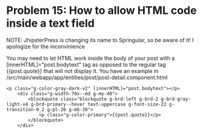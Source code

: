 # Problem 15: How to allow HTML code inside a text field


NOTE: JhipsterPress is changing its name to Springular, so be aware of it! I apologize for the inconvinience

You  may need to let HTML work inside the body of your post with a [innerHTML]="post.bodytext" tag as opposed to the regular tag {{post.quote}} that will not display it. You have an example in /src/main/webapp/app/entities/post/post-detail.component.html

	<p class="g-color-gray-dark-v2" [innerHTML]="post.bodytext"></p>                
		<div class="g-width-70x--md g-my-40">
			<blockquote class="blockquote g-brd-left g-brd-2 g-brd-gray-light-v4 g-brd-primary--hover text-uppercase g-font-size-22 g-transition-0_2 g-pl-20 g-mb-30">
				<p class="g-color-primary">{{post.quote}}</p>
			</blockquote>
		</div>

